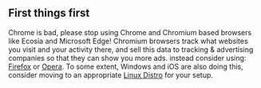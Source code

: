 ## First things first
Chrome is bad, please stop using Chrome and Chromium based browsers like Ecosia and Microsoft Edge! 
Chromium browsers track what websites you visit and your activity there, and sell this data to tracking & advertising companies so that they can show you more ads.
instead consider using: [Firefox](https://www.mozilla.org/firefox/new) or [Opera](https://www.opera.com/). 
To some extent, Windows and iOS are also doing this, consider moving to an appropriate [Linux Distro](https://distrotest.net/) for your setup.
